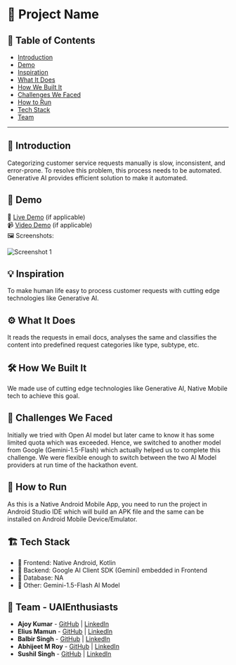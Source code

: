 # 🚀 Project Name

## 📌 Table of Contents
- [Introduction](#)
- [Demo](#)
- [Inspiration](#)
- [What It Does](#)
- [How We Built It](#)
- [Challenges We Faced](#)
- [How to Run](#)
- [Tech Stack](#)
- [Team](#UAIEnthusiasts)

---

## 🎯 Introduction
Categorizing customer service requests manually is slow, inconsistent, and error-prone. To resolve this problem, this process needs to be automated. Generative AI provides efficient solution to make it automated.

## 🎥 Demo
🔗 [Live Demo](#) (if applicable)  
📹 [Video Demo](#) (if applicable)  
🖼️ Screenshots:

![Screenshot 1](link-to-image)

## 💡 Inspiration
To make human life easy to process customer requests with cutting edge technologies like Generative AI.

## ⚙️ What It Does
It reads the requests in email docs, analyses the same and classifies the content into predefined request categories like type, subtype, etc.

## 🛠️ How We Built It
We made use of cutting edge technologies like Generative AI, Native Mobile tech to achieve this goal.

## 🚧 Challenges We Faced
Initially we tried with Open AI model but later came to know it has some limited quota which was exceeded. Hence, we switched to another model from Google (Gemini-1.5-Flash) which actually helped us to complete this challenge. We were flexible enough to switch between the two AI Model providers at run time of the hackathon event. 

## 🏃 How to Run
As this is a Native Android Mobile App, you need to run the project in Android Studio IDE which will build an APK file and the same can be installed on Android Mobile Device/Emulator.

## 🏗️ Tech Stack
- 🔹 Frontend: Native Android, Kotlin
- 🔹 Backend: Google AI Client SDK (Gemini) embedded in Frontend 
- 🔹 Database: NA
- 🔹 Other: Gemini-1.5-Flash AI Model

## 👥 Team - UAIEnthusiasts
- **Ajoy Kumar** - [GitHub](#) | [LinkedIn](#)
- **Elius Mamun** - [GitHub](#) | [LinkedIn](#)
- **Balbir Singh** - [GitHub](#) | [LinkedIn](#)
- **Abhijeet M Roy** - [GitHub](#) | [LinkedIn](#)
- **Sushil Singh** - [GitHub](#) | [LinkedIn](#)